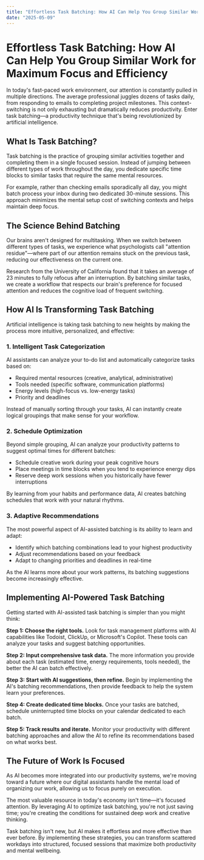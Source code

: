 ```yaml
---
title: "Effortless Task Batching: How AI Can Help You Group Similar Work for Maximum Focus and Efficiency"
date: "2025-05-09"
---
```


# Effortless Task Batching: How AI Can Help You Group Similar Work for Maximum Focus and Efficiency

In today's fast-paced work environment, our attention is constantly pulled in multiple directions. The average professional juggles dozens of tasks daily, from responding to emails to completing project milestones. This context-switching is not only exhausting but dramatically reduces productivity. Enter task batching—a productivity technique that's being revolutionized by artificial intelligence.

## What Is Task Batching?

Task batching is the practice of grouping similar activities together and completing them in a single focused session. Instead of jumping between different types of work throughout the day, you dedicate specific time blocks to similar tasks that require the same mental resources.

For example, rather than checking emails sporadically all day, you might batch process your inbox during two dedicated 30-minute sessions. This approach minimizes the mental setup cost of switching contexts and helps maintain deep focus.

## The Science Behind Batching

Our brains aren't designed for multitasking. When we switch between different types of tasks, we experience what psychologists call "attention residue"—where part of our attention remains stuck on the previous task, reducing our effectiveness on the current one.

Research from the University of California found that it takes an average of 23 minutes to fully refocus after an interruption. By batching similar tasks, we create a workflow that respects our brain's preference for focused attention and reduces the cognitive load of frequent switching.

## How AI Is Transforming Task Batching

Artificial intelligence is taking task batching to new heights by making the process more intuitive, personalized, and effective:

### 1. Intelligent Task Categorization

AI assistants can analyze your to-do list and automatically categorize tasks based on:
- Required mental resources (creative, analytical, administrative)
- Tools needed (specific software, communication platforms)
- Energy levels (high-focus vs. low-energy tasks)
- Priority and deadlines

Instead of manually sorting through your tasks, AI can instantly create logical groupings that make sense for your workflow.

### 2. Schedule Optimization

Beyond simple grouping, AI can analyze your productivity patterns to suggest optimal times for different batches:
- Schedule creative work during your peak cognitive hours
- Place meetings in time blocks when you tend to experience energy dips
- Reserve deep work sessions when you historically have fewer interruptions

By learning from your habits and performance data, AI creates batching schedules that work with your natural rhythms.

### 3. Adaptive Recommendations

The most powerful aspect of AI-assisted batching is its ability to learn and adapt:
- Identify which batching combinations lead to your highest productivity
- Adjust recommendations based on your feedback
- Adapt to changing priorities and deadlines in real-time

As the AI learns more about your work patterns, its batching suggestions become increasingly effective.

## Implementing AI-Powered Task Batching

Getting started with AI-assisted task batching is simpler than you might think:

**Step 1: Choose the right tools.** Look for task management platforms with AI capabilities like Todoist, ClickUp, or Microsoft's Copilot. These tools can analyze your tasks and suggest batching opportunities.

**Step 2: Input comprehensive task data.** The more information you provide about each task (estimated time, energy requirements, tools needed), the better the AI can batch effectively.

**Step 3: Start with AI suggestions, then refine.** Begin by implementing the AI's batching recommendations, then provide feedback to help the system learn your preferences.

**Step 4: Create dedicated time blocks.** Once your tasks are batched, schedule uninterrupted time blocks on your calendar dedicated to each batch.

**Step 5: Track results and iterate.** Monitor your productivity with different batching approaches and allow the AI to refine its recommendations based on what works best.

## The Future of Work Is Focused

As AI becomes more integrated into our productivity systems, we're moving toward a future where our digital assistants handle the mental load of organizing our work, allowing us to focus purely on execution.

The most valuable resource in today's economy isn't time—it's focused attention. By leveraging AI to optimize task batching, you're not just saving time; you're creating the conditions for sustained deep work and creative thinking.

Task batching isn't new, but AI makes it effortless and more effective than ever before. By implementing these strategies, you can transform scattered workdays into structured, focused sessions that maximize both productivity and mental wellbeing.